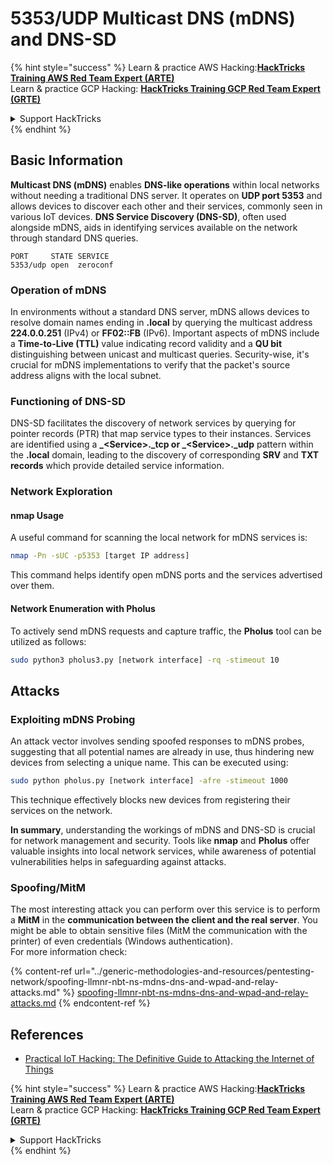 # 5353/UDP Multicast DNS (mDNS) and DNS-SD

{% hint style="success" %}
Learn & practice AWS Hacking:<img src="/.gitbook/assets/arte.png" alt="" data-size="line">[**HackTricks Training AWS Red Team Expert (ARTE)**](https://training.hacktricks.xyz/courses/arte)<img src="/.gitbook/assets/arte.png" alt="" data-size="line">\
Learn & practice GCP Hacking: <img src="/.gitbook/assets/grte.png" alt="" data-size="line">[**HackTricks Training GCP Red Team Expert (GRTE)**<img src="/.gitbook/assets/grte.png" alt="" data-size="line">](https://training.hacktricks.xyz/courses/grte)

<details>

<summary>Support HackTricks</summary>

* Check the [**subscription plans**](https://github.com/sponsors/carlospolop)!
* **Join the** 💬 [**Discord group**](https://discord.gg/hRep4RUj7f) or the [**telegram group**](https://t.me/peass) or **follow** us on **Twitter** 🐦 [**@hacktricks\_live**](https://twitter.com/hacktricks\_live)**.**
* **Share hacking tricks by submitting PRs to the** [**HackTricks**](https://github.com/carlospolop/hacktricks) and [**HackTricks Cloud**](https://github.com/carlospolop/hacktricks-cloud) github repos.

</details>
{% endhint %}

## **Basic Information**

**Multicast DNS (mDNS)** enables **DNS-like operations** within local networks without needing a traditional DNS server. It operates on **UDP port 5353** and allows devices to discover each other and their services, commonly seen in various IoT devices. **DNS Service Discovery (DNS-SD)**, often used alongside mDNS, aids in identifying services available on the network through standard DNS queries.

```
PORT     STATE SERVICE
5353/udp open  zeroconf
```

### **Operation of mDNS**

In environments without a standard DNS server, mDNS allows devices to resolve domain names ending in **.local** by querying the multicast address **224.0.0.251** (IPv4) or **FF02::FB** (IPv6). Important aspects of mDNS include a **Time-to-Live (TTL)** value indicating record validity and a **QU bit** distinguishing between unicast and multicast queries. Security-wise, it's crucial for mDNS implementations to verify that the packet's source address aligns with the local subnet.

### **Functioning of DNS-SD**

DNS-SD facilitates the discovery of network services by querying for pointer records (PTR) that map service types to their instances. Services are identified using a **_\<Service>.\_tcp or \_\<Service>.\_udp** pattern within the **.local** domain, leading to the discovery of corresponding **SRV** and **TXT records** which provide detailed service information.

### **Network Exploration**

#### **nmap Usage**

A useful command for scanning the local network for mDNS services is:

```bash
nmap -Pn -sUC -p5353 [target IP address]
```

This command helps identify open mDNS ports and the services advertised over them.

#### **Network Enumeration with Pholus**

To actively send mDNS requests and capture traffic, the **Pholus** tool can be utilized as follows:

```bash
sudo python3 pholus3.py [network interface] -rq -stimeout 10
```

## Attacks

### **Exploiting mDNS Probing**

An attack vector involves sending spoofed responses to mDNS probes, suggesting that all potential names are already in use, thus hindering new devices from selecting a unique name. This can be executed using:

```bash
sudo python pholus.py [network interface] -afre -stimeout 1000
```

This technique effectively blocks new devices from registering their services on the network.

**In summary**, understanding the workings of mDNS and DNS-SD is crucial for network management and security. Tools like **nmap** and **Pholus** offer valuable insights into local network services, while awareness of potential vulnerabilities helps in safeguarding against attacks.


### Spoofing/MitM

The most interesting attack you can perform over this service is to perform a **MitM** in the **communication between the client and the real server**. You might be able to obtain sensitive files (MitM the communication with the printer) of even credentials (Windows authentication).\
For more information check:

{% content-ref url="../generic-methodologies-and-resources/pentesting-network/spoofing-llmnr-nbt-ns-mdns-dns-and-wpad-and-relay-attacks.md" %}
[spoofing-llmnr-nbt-ns-mdns-dns-and-wpad-and-relay-attacks.md](../generic-methodologies-and-resources/pentesting-network/spoofing-llmnr-nbt-ns-mdns-dns-and-wpad-and-relay-attacks.md)
{% endcontent-ref %}

## References

* [Practical IoT Hacking: The Definitive Guide to Attacking the Internet of Things](https://books.google.co.uk/books/about/Practical\_IoT\_Hacking.html?id=GbYEEAAAQBAJ\&redir\_esc=y)

{% hint style="success" %}
Learn & practice AWS Hacking:<img src="/.gitbook/assets/arte.png" alt="" data-size="line">[**HackTricks Training AWS Red Team Expert (ARTE)**](https://training.hacktricks.xyz/courses/arte)<img src="/.gitbook/assets/arte.png" alt="" data-size="line">\
Learn & practice GCP Hacking: <img src="/.gitbook/assets/grte.png" alt="" data-size="line">[**HackTricks Training GCP Red Team Expert (GRTE)**<img src="/.gitbook/assets/grte.png" alt="" data-size="line">](https://training.hacktricks.xyz/courses/grte)

<details>

<summary>Support HackTricks</summary>

* Check the [**subscription plans**](https://github.com/sponsors/carlospolop)!
* **Join the** 💬 [**Discord group**](https://discord.gg/hRep4RUj7f) or the [**telegram group**](https://t.me/peass) or **follow** us on **Twitter** 🐦 [**@hacktricks\_live**](https://twitter.com/hacktricks\_live)**.**
* **Share hacking tricks by submitting PRs to the** [**HackTricks**](https://github.com/carlospolop/hacktricks) and [**HackTricks Cloud**](https://github.com/carlospolop/hacktricks-cloud) github repos.

</details>
{% endhint %}

